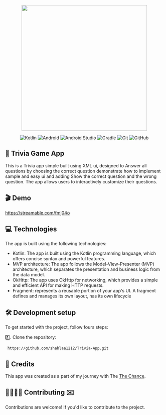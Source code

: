 <p align="center">
  <img width ="400" src="https://github.com/shahlaa1212/Task_TokyoOlympicsApp_TheChance2/assets/74646502/1c522f07-3c7c-44fc-8499-0a2b976685e2.png">
</p>

<p align="center">
  <img src="https://img.shields.io/badge/kotlin-%237F52FF.svg?style=for-the-badge&logo=kotlin&logoColor=white" alt="Kotlin">
  <img src="https://img.shields.io/badge/Android-34A853.svg?style=for-the-badge&logo=Android&logoColor=white" alt="Android">
  <img src="https://img.shields.io/badge/Android%20Studio-3DDC84.svg?style=for-the-badge&logo=Android-Studio&logoColor=white" alt="Android Studio">
  <img src="https://img.shields.io/badge/Gradle-02303A.svg?style=for-the-badge&logo=Gradle&logoColor=white" alt="Gradle">
  <img src="https://img.shields.io/badge/git-%23F05033.svg?style=for-the-badge&logo=git&logoColor=white" alt="Git">
  <img src="https://img.shields.io/badge/github-%23121011.svg?style=for-the-badge&logo=github&logoColor=white" alt="GitHub">
</p>

## 📝 Trivia Game App
This is a Trivia app simple built using XML ui, designed to Answer all questions by choosing the correct question demonstrate how to implement sample and easy ui and adding Show the correct question and the wrong question. The app allows users to interactively customize their questions.

## 🎬 Demo
https://streamable.com/fmj04o

## 💻 Technologies

The app is built using the following technologies:

- Kotlin: The app is built using the Kotlin programming language, which offers concise syntax and powerful features.
- MVP architecture: The app follows the Model-View-Presenter (MVP) architecture, which separates the presentation and business logic from the data model.
- OkHttp: The app uses OkHttp for networking, which provides a simple and efficient API for making HTTP requests.
- Fragment: represents a reusable portion of your app's UI. A fragment defines and manages its own layout, has its own lifecycle

## 🛠️ Development setup
To get started with the project, follow fours steps:

1️⃣. Clone the repository:

 ```bash
  https://github.com/shahlaa1212/Trivia-App.git
 ```

## 🙏 Credits
This app was created as a part of my journey with The [The Chance](https://github.com/TheChance101).

## 🫱🏼‍🫲🏻 Contributing ✉️ 
Contributions are welcome! If you'd like to contribute to the project.



